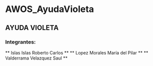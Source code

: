 # AWOS_AyudaVioleta

## AYUDA VIOLETA

### Integrantes: 
** Islas Islas Roberto Carlos **
** Lopez Morales María del Pilar **
** Valderrama Velazquez Saul **


